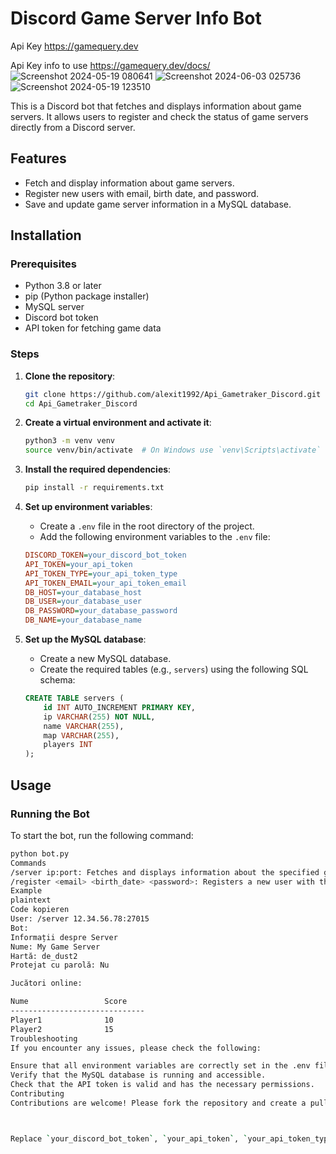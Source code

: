 # Discord Game Server Info Bot

Api Key https://gamequery.dev

Api Key info to use https://gamequery.dev/docs/
![Screenshot 2024-05-19 080641](https://github.com/alexit1992/Api_Gametraker_Discord/assets/33940801/a6f37cdf-ad67-473d-aaa9-457b1ff06d84)
![Screenshot 2024-06-03 025736](https://github.com/alexit1992/Api_Gametraker_Discord/assets/33940801/9ff275ce-5bbe-44a8-bdff-8cc40d9108e6)
![Screenshot 2024-05-19 123510](https://github.com/alexit1992/Api_Gametraker_Discord/assets/33940801/dfc9ef4b-9746-4cf5-89d1-f489e680bf4a)


This is a Discord bot that fetches and displays information about game servers. It allows users to register and check the status of game servers directly from a Discord server.

## Features
- Fetch and display information about game servers.
- Register new users with email, birth date, and password.
- Save and update game server information in a MySQL database.

## Installation

### Prerequisites
- Python 3.8 or later
- pip (Python package installer)
- MySQL server
- Discord bot token
- API token for fetching game data

### Steps

1. **Clone the repository**:
    ```bash
    git clone https://github.com/alexit1992/Api_Gametraker_Discord.git
    cd Api_Gametraker_Discord
    ```

2. **Create a virtual environment and activate it**:
    ```bash
    python3 -m venv venv
    source venv/bin/activate  # On Windows use `venv\Scripts\activate`
    ```

3. **Install the required dependencies**:
    ```bash
    pip install -r requirements.txt
    ```

4. **Set up environment variables**:
    - Create a `.env` file in the root directory of the project.
    - Add the following environment variables to the `.env` file:
    ```ini
    DISCORD_TOKEN=your_discord_bot_token
    API_TOKEN=your_api_token
    API_TOKEN_TYPE=your_api_token_type
    API_TOKEN_EMAIL=your_api_token_email
    DB_HOST=your_database_host
    DB_USER=your_database_user
    DB_PASSWORD=your_database_password
    DB_NAME=your_database_name
    ```

5. **Set up the MySQL database**:
    - Create a new MySQL database.
    - Create the required tables (e.g., `servers`) using the following SQL schema:
    ```sql
    CREATE TABLE servers (
        id INT AUTO_INCREMENT PRIMARY KEY,
        ip VARCHAR(255) NOT NULL,
        name VARCHAR(255),
        map VARCHAR(255),
        players INT
    );
    ```

## Usage

### Running the Bot

To start the bot, run the following command:
```bash
python bot.py
Commands
/server ip:port: Fetches and displays information about the specified game server.
/register <email> <birth_date> <password>: Registers a new user with the provided email, birth date, and password.
Example
plaintext
Code kopieren
User: /server 12.34.56.78:27015
Bot: 
Informații despre Server
Nume: My Game Server
Hartă: de_dust2
Protejat cu parolă: Nu

Jucători online:

Nume                 Score
------------------------------
Player1              10
Player2              15
Troubleshooting
If you encounter any issues, please check the following:

Ensure that all environment variables are correctly set in the .env file.
Verify that the MySQL database is running and accessible.
Check that the API token is valid and has the necessary permissions.
Contributing
Contributions are welcome! Please fork the repository and create a pull request with your changes. For major changes, please open an issue first to discuss what you would like to change.



Replace `your_discord_bot_token`, `your_api_token`, `your_api_token_type`, `your_api_token_email`, `your_database_host`, `your_database_user`, `your_database_password`, and `your_database_name` with your actual credentials and configuration details.

